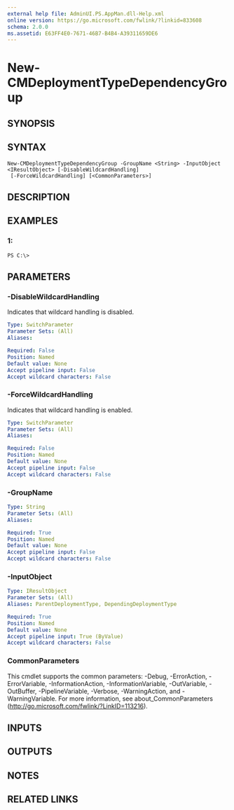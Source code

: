 ```yaml
---
external help file: AdminUI.PS.AppMan.dll-Help.xml
online version: https://go.microsoft.com/fwlink/?linkid=833608
schema: 2.0.0
ms.assetid: E63FF4E0-7671-46B7-B4B4-A39311659DE6
---
```


# New-CMDeploymentTypeDependencyGroup

## SYNOPSIS

## SYNTAX

```
New-CMDeploymentTypeDependencyGroup -GroupName <String> -InputObject <IResultObject> [-DisableWildcardHandling]
 [-ForceWildcardHandling] [<CommonParameters>]
```

## DESCRIPTION

## EXAMPLES

### 1:
```
PS C:\>
```

## PARAMETERS

### -DisableWildcardHandling
Indicates that wildcard handling is disabled.

```yaml
Type: SwitchParameter
Parameter Sets: (All)
Aliases: 

Required: False
Position: Named
Default value: None
Accept pipeline input: False
Accept wildcard characters: False
```

### -ForceWildcardHandling
Indicates that wildcard handling is enabled.

```yaml
Type: SwitchParameter
Parameter Sets: (All)
Aliases: 

Required: False
Position: Named
Default value: None
Accept pipeline input: False
Accept wildcard characters: False
```

### -GroupName
```yaml
Type: String
Parameter Sets: (All)
Aliases: 

Required: True
Position: Named
Default value: None
Accept pipeline input: False
Accept wildcard characters: False
```

### -InputObject
```yaml
Type: IResultObject
Parameter Sets: (All)
Aliases: ParentDeploymentType, DependingDeploymentType

Required: True
Position: Named
Default value: None
Accept pipeline input: True (ByValue)
Accept wildcard characters: False
```

### CommonParameters
This cmdlet supports the common parameters: -Debug, -ErrorAction, -ErrorVariable, -InformationAction, -InformationVariable, -OutVariable, -OutBuffer, -PipelineVariable, -Verbose, -WarningAction, and -WarningVariable. For more information, see about_CommonParameters (http://go.microsoft.com/fwlink/?LinkID=113216).

## INPUTS

## OUTPUTS

## NOTES

## RELATED LINKS


